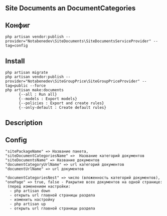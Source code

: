 ## Site Documents an DocumentCategories

## Конфиг
    php artisan vendor:publish --provider="Notabenedev\SiteDocuments\SiteDocumentsServiceProvider" --tag=config

## Install
    php artisan migrate
    php artisan vendor:publish --provider="Notabenedev\SiteGroupPrice\SiteGroupPriceProvider" --tag=public --force
    php artisan make:documents
          {--all : Run all}
          {--models : Export models}
          {--policies : Export and create rules}
          {--only-default : Create default rules}

## Description
    

## Config
     
    "sitePackageName" => Название пакета,
    "siteDocumentCategoriesName" =>  Название категорий документов
    "siteDocumentsName" => Название документов
    "documentCategoryUrlName" => url категорий документов
    "documentUrlName" => url документов

    "documentCategoriesNest" => число (вложенность категорий документов),
    "onePage" => true, false - Ракрытие всех документов на одной странице:
     (перед изменением настройки:
      - php artisan down
      - открыть url главной страницы раздела
      - изменить настройку
      - php artisan up
      - открыть url главной страницы раздела
     
   
